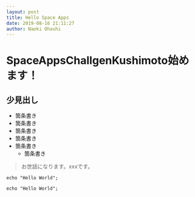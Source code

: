 ```yaml
---
layout: post
title: Hello Space Apps
date: 2019-08-16 21:11:27
author: Naoki Ohashi
---
```


# SpaceAppsChallgenKushimoto始めます！


## 少見出し

- 箇条書き
- 箇条書き
- 箇条書き
- 箇条書き
- 箇条書き
  - 箇条書き

> お世話になります。xxxです。
> 

``` 
echo "Hello World";
```

`echo "Hello World";`
